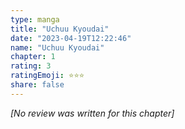```yaml
---
type: manga
title: "Uchuu Kyoudai"
date: "2023-04-19T12:22:46"
name: "Uchuu Kyoudai"
chapter: 1
rating: 3
ratingEmoji: ⭐️⭐️⭐️
share: false
---
```


*[No review was written for this chapter]*
